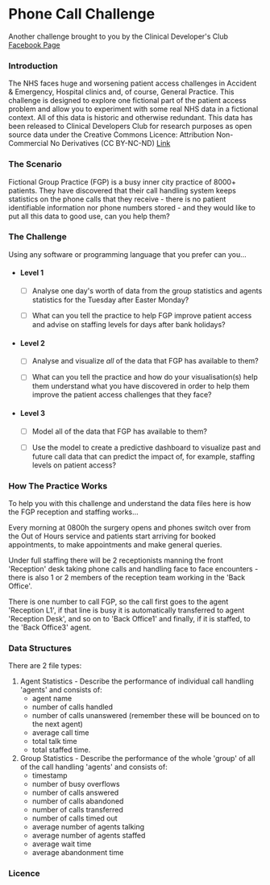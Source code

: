 # Phone Call Challenge #

Another challenge brought to you by the Clinical Developer's Club [Facebook Page](https://www.facebook.com/groups/257859457974818/)

### Introduction ###

The NHS faces huge and worsening patient access challenges in Accident & Emergency, Hospital clinics and, of course, General Practice. This challenge is designed to explore one fictional part of the patient access problem and allow you to experiment with some real NHS data in a fictional context. All of this data is historic and otherwise redundant. This data has been released to Clinical Developers Club for research purposes as open source data under the  Creative Commons Licence: Attribution Non-Commercial No Derivatives (CC BY-NC-ND) [Link](https://creativecommons.org/licenses/by-nc-nd/4.0/)

### The Scenario

Fictional Group Practice (FGP) is a busy inner city practice of 8000+ patients. They have discovered that their call handling system keeps statistics on the phone calls that they receive - there is no patient identifiable information nor phone numbers stored - and they would like to put all this data to good use, can you help them?

### The Challenge ###

Using any software or programming language that you prefer can you...

- #### Level 1 ####

  - [ ] Analyse one day's worth of data from the group statistics and agents statistics for the Tuesday after Easter Monday? 


  - [ ] What can you tell the practice to help FGP improve patient access and advise on staffing levels for days after bank holidays?

- #### Level 2 ####

  - [ ] Analyse and visualize *all* of the data that FGP has available to them? 


  - [ ] What can you tell the practice and how do your visualisation(s) help them understand what you have discovered in order to help them improve the patient access challenges that they face?

- #### Level 3 ####

  - [ ] Model all of the data that FGP has available to them?


  - [ ] Use the model to create a predictive dashboard to visualize past and future call data that can predict the impact of, for example, staffing levels on patient access?

### How The Practice Works

To help you with this challenge and understand the data files here is how the FGP reception and staffing works...

Every morning at 0800h the surgery opens and phones switch over from the Out of Hours service and patients start arriving for booked appointments, to make appointments and make general queries. 

Under full staffing there will be 2 receptionists manning the front 'Reception' desk taking phone calls and handling face to face encounters - there is also 1 or 2 members of the reception team working in the 'Back Office'.

There is one number to call FGP, so the call first goes to the agent 'Reception L1', if that line is busy it is automatically transferred to agent 'Reception Desk', and so on to 'Back Office1' and finally, if it is staffed, to the 'Back Office3' agent.

### Data Structures

There are 2 file types:

1. Agent Statistics - Describe the performance of individual call handling 'agents' and consists of: 
   - agent name
   - number of calls handled 
   - number of calls unanswered (remember these will be bounced on to the next agent)
   - average call time
   - total talk time
   - total staffed time.
2. Group Statistics - Describe the performance of the whole 'group' of all of the call handling 'agents' and consists of:
   - timestamp
   - number of busy overflows
   - number of calls answered
   - number of calls abandoned 
   - number of calls transferred
   - number of calls timed out 
   - average number of agents talking 
   - average number of agents staffed 
   - average wait time 
   - average abandonment time

### Licence 







